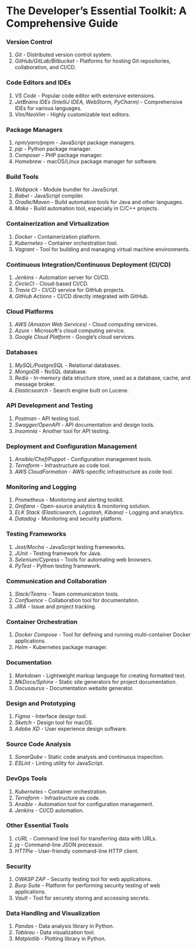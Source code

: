 # The Developer’s Essential Toolkit: A Comprehensive Guide

### Version Control

1. *Git* - Distributed version control system.
2. *GitHub/GitLab/Bitbucket* - Platforms for hosting Git repositories, collaboration, and CI/CD.

### Code Editors and IDEs

1. *VS Code* - Popular code editor with extensive extensions.
2. *JetBrains IDEs (IntelliJ IDEA, WebStorm, PyCharm)* - Comprehensive IDEs for various languages.
3. *Vim/NeoVim* - Highly customizable text editors.

### Package Managers

1. *npm/yarn/pnpm* - JavaScript package managers.
2. *pip* - Python package manager.
3. *Composer* - PHP package manager.
4. *Homebrew* - macOS/Linux package manager for software.

### Build Tools

1. *Webpack* - Module bundler for JavaScript.
2. *Babel* - JavaScript compiler.
3. *Gradle/Maven* - Build automation tools for Java and other languages.
4. *Make* - Build automation tool, especially in C/C++ projects.

### Containerization and Virtualization

1. *Docker* - Containerization platform.
2. *Kubernetes* - Container orchestration tool.
3. *Vagrant* - Tool for building and managing virtual machine environments.

### Continuous Integration/Continuous Deployment (CI/CD)

1. *Jenkins* - Automation server for CI/CD.
2. *CircleCI* - Cloud-based CI/CD.
3. *Travis CI* - CI/CD service for GitHub projects.
4. *GitHub Actions* - CI/CD directly integrated with GitHub.

### Cloud Platforms

1. *AWS (Amazon Web Services)* - Cloud computing services.
2. *Azure* - Microsoft's cloud computing service.
3. *Google Cloud Platform* - Google’s cloud services.

### Databases

1. *MySQL/PostgreSQL* - Relational databases.
2. *MongoDB* - NoSQL database.
3. *Redis* - In-memory data structure store, used as a database, cache, and message broker.
4. *Elasticsearch* - Search engine built on Lucene.

### API Development and Testing

1. *Postman* - API testing tool.
2. *Swagger/OpenAPI* - API documentation and design tools.
3. *Insomnia* - Another tool for API testing.

### Deployment and Configuration Management

1. *Ansible/Chef/Puppet* - Configuration management tools.
2. *Terraform* - Infrastructure as code tool.
3. *AWS CloudFormation* - AWS-specific infrastructure as code tool.

### Monitoring and Logging

1. *Prometheus* - Monitoring and alerting toolkit.
2. *Grafana* - Open-source analytics & monitoring solution.
3. *ELK Stack (Elasticsearch, Logstash, Kibana)* - Logging and analytics.
4. *Datadog* - Monitoring and security platform.

### Testing Frameworks

1. *Jest/Mocha* - JavaScript testing frameworks.
2. *JUnit* - Testing framework for Java.
3. *Selenium/Cypress* - Tools for automating web browsers.
4. *PyTest* - Python testing framework.

### Communication and Collaboration

1. *Slack/Teams* - Team communication tools.
2. *Confluence* - Collaboration tool for documentation.
3. *JIRA* - Issue and project tracking.

### Container Orchestration

1. *Docker Compose* - Tool for defining and running multi-container Docker applications.
2. *Helm* - Kubernetes package manager.

### Documentation

1. *Markdown* - Lightweight markup language for creating formatted text.
2. *MkDocs/Sphinx* - Static site generators for project documentation.
3. *Docusaurus* - Documentation website generator.

### Design and Prototyping

1. *Figma* - Interface design tool.
2. *Sketch* - Design tool for macOS.
3. *Adobe XD* - User experience design software.

### Source Code Analysis

1. *SonarQube* - Static code analysis and continuous inspection.
2. *ESLint* - Linting utility for JavaScript.

### DevOps Tools

1. *Kubernetes* - Container orchestration.
2. *Terraform* - Infrastructure as code.
3. *Ansible* - Automation tool for configuration management.
4. *Jenkins* - CI/CD automation.

### Other Essential Tools

1. *cURL* - Command line tool for transferring data with URLs.
2. *jq* - Command-line JSON processor.
3. *HTTPie* - User-friendly command-line HTTP client.

### Security

1. *OWASP ZAP* - Security testing tool for web applications.
2. *Burp Suite* - Platform for performing security testing of web applications.
3. *Vault* - Tool for securely storing and accessing secrets.

### Data Handling and Visualization

1. *Pandas* - Data analysis library in Python.
2. *Tableau* - Data visualization tool.
3. *Matplotlib* - Plotting library in Python.
